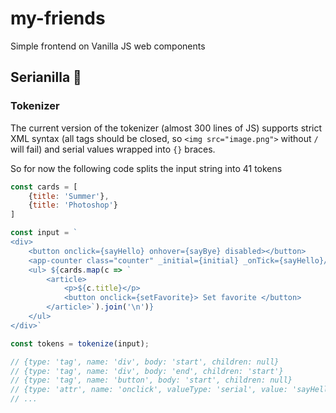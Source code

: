 # my-friends
Simple frontend on Vanilla JS web components

## Serianilla 🍦

### Tokenizer

The current version of the tokenizer (almost 300 lines of JS) supports strict XML syntax (all tags should be closed, so `<img src="image.png">` without `/` will fail) and serial values wrapped into `{}` braces.

So for now the following code splits the input string into 41 tokens

```js
const cards = [
    {title: 'Summer'},
    {title: 'Photoshop'}
]

const input = `
<div>
    <button onclick={sayHello} onhover={sayBye} disabled></button>
    <app-counter class="counter" _initial={initial} _onTick={sayHello}/>
    <ul> ${cards.map(c => `
        <article>
            <p>${c.title}</p>
            <button onclick={setFavorite}> Set favorite </button>
        </article>`).join('\n')}
    </ul>
</div>`

const tokens = tokenize(input);

// {type: 'tag', name: 'div', body: 'start', children: null}
// {type: 'tag', name: 'div', body: 'end', children: 'start'}
// {type: 'tag', name: 'button', body: 'start', children: null}
// {type: 'attr', name: 'onclick', valueType: 'serial', value: 'sayHello'}
// ...
```